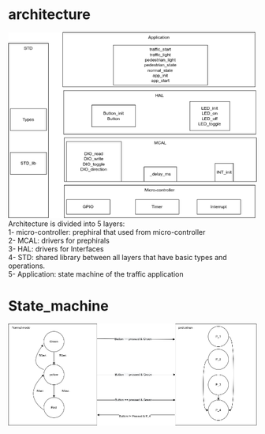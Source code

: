 # architecture
![](design/architecture.png)<br />
Architecture is divided into 5 layers:<br />
1- micro-controller: prephiral that used from micro-controller <br />
2- MCAL: drivers for prephirals <br />
3- HAL: drivers for Interfaces <br />
4- STD: shared library between all layers that have basic types and operations.<br/>
5- Application: state machine of the traffic application <br/>

# State_machine
![](design/state_machine.png)<br />